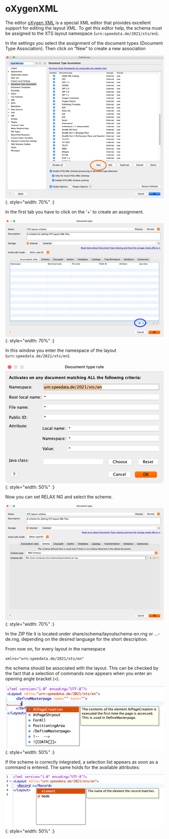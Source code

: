 # oXygenXML

The editor [oXygen XML](https://www.oxygenxml.com) is a special XML editor that provides excellent support for editing the layout XML. To get this editor help, the schema must be assigned to the XTS layout namespace (`urn:speedata.de/2021/xts/en`).


In the settings you select the assignment of the document types (Document Type Association). Then click on “New” to create a new association

![](img/oxygen-schema-doctypeassociation.png){: style="width: 70%" :}


In the first tab you have to click on the '+' to create an assignment.

![](img/oxygen-add.png){: style="width: 70%" :}


In this window you enter the namespace of the layout (`urn:speedata.de/2021/xts/en`).

![](img/oxygen-namespace.png){: style="width: 50%" :}

Now you can set RELAX NG and select the scheme.

![](img/oxygen-schema.png){: style="width: 70%" :}


In the ZIP file it is located under share/schema/layoutschema-en.rng or …​-de.rng, depending on the desired language for the short description.

From now on, for every layout in the namespace

~~~
xmlns="urn:speedata.de/2021/xts/en"
~~~

the schema should be associated with the layout. This can be checked by the fact that a selection of commands now appears when you enter an opening angle bracket (`<`).

![](img/oxygen-elements.png){: style="width: 50%" :}

If the scheme is correctly integrated, a selection list appears as soon as a command is entered. The same holds for the available attributes:


![](img/oxygen-attributes.png){: style="width: 50%" :}
